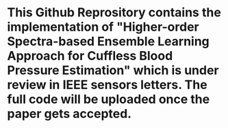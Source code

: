# This Github Reprository contains the implementation of "Higher-order Spectra-based Ensemble Learning Approach for Cuffless Blood Pressure Estimation" which is under review in IEEE sensors letters. The full code will be uploaded once the paper gets accepted.
